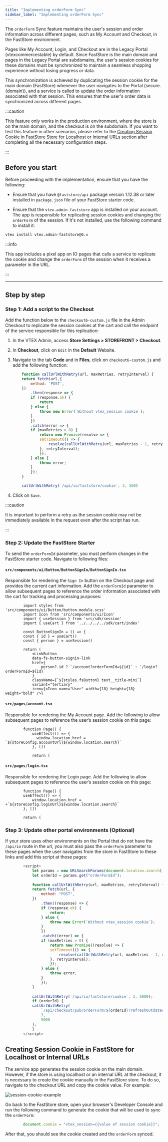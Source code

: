 ```yaml
---
title: "Implementing orderForm Sync"
sidebar_label: "Implementing orderForm Sync"
---
```


The `orderForm` Sync feature maintains the user's session and order information across different pages, such as My Account and Checkout, in the FastStore environment. 

Pages like My Account, Login, and Checkout are in the Legacy Portal (vtexcommercestable) by default. Since FastStore is the main domain and pages in the Legacy Portal are subdomains, the user's session cookies for these domains must be synchronized to maintain a seamless shopping experience without losing progress or data.

This synchronization is achieved by duplicating the session cookie for the main domain (FastStore) whenever the user navigates to the Portal (secure.{domain}), and a service is called to update the order information associated with that session. This ensures that the user's order data is synchronized across different pages.

:::caution 

This feature only works in the production environment, where the store is on the main domain, and the checkout is on the subdomain. If you want to test this feature in other scenarios, please refer to the [Creating Session Cookie in FastStore Store for Localhost or Internal URLs](#creating-session-cookie-in-faststore-store-for-localhost-or-internal-urls) section after completing all the necessary configuration steps.

:::

## Before you start

Before proceeding with the implementation, ensure that you have the following:

- Ensure that you have `@faststore/api`  package version 1.12.38 or later installed in `package.json` file of your FastStore starter code.

- Ensure that the `vtex.admin-faststore` app is installed on your account. The app is responsible for replicating session cookies and changing the `orderForm` of the session. If it's not installed, use the following command to install it:
```bash
vtex install vtex.admin-faststore@0.x

```
:::info

This app includes a pixel app on IO pages that calls a service to replicate the cookie and change the `orderForm` of the session when it receives a parameter in the URL.

:::

---

## Step by step

### Step 1: Add a script to the Checkout

Add the function below to the `checkout6-custom.js` file in the Admin Checkout to replicate the session cookies at the cart and call the endpoint of the service responsible for this replication:

1. In the VTEX Admin, access **Store Settings > STOREFRONT > Checkout**.
2. In **Checkout**, click on `Edit` in the **Default** Website.
3. Navigate to the tab **Code** and in **Files**, click on `checkout6-custom.js` and add the following function:

    ```js
        function callUrlWithRetry(url, maxRetries, retryInterval) {
        return fetch(url,{
            method: 'POST',
        })
            .then(response => {
            if (response.ok) {
                return 
            } else {
                throw new Error(`Without vtex_session cookie`);
            }
            })
            .catch(error => {
            if (maxRetries > 0) {
                return new Promise(resolve => {
                setTimeout(() => {
                    resolve(callUrlWithRetry(url, maxRetries - 1, retryInterval));
                }, retryInterval);
                });
            } else {
                throw error;
            }
            });
        }

        callUrlWithRetry(`/api/io/faststore/cookie`, 3, 500)
    ```
4. Click on `Save`.

:::caution 

It is important to perform a retry as the session cookie may not be immediately available in the request even after the script has run.

:::

### Step 2: Update the FastStore Starter
To send the `orderFormId` parameter, you must perform changes in the FastStore starter code. Navigate to following files:

#### `src/components/ui/Button/ButtonSignIn/ButtonSignIn.tsx`

Responsible for rendering the `Sign In` button on the Checkout page and provides the current cart information. Add the `orderFormId` parameter to allow subsequent pages to reference the order information associated with the cart for tracking and processing purposes:

```tsx
        import styles from 'src/components/ui/Button/button.module.scss'
        import Icon from 'src/components/ui/Icon'
        import { useSession } from 'src/sdk/session'
        import { useCart } from '../../../../sdk/cart/index'

        const ButtonSignIn = () => {
        const { id } = useCart()
        const { person } = useSession()

        return (
            <LinkButton
            data-fs-button-signin-link
            href={
                person?.id ? `/account?orderFormId=${id}` : `/login?orderFormId=${id}`
            }
            className={`${styles.fsButton} text__title-mini`}
            variant="tertiary"
            icon={<Icon name="User" width={18} height={18} weight="bold" />}
```
#### `src/pages/account.tsx` 
Responsible for rendering the My Account page. Add the following to allow subsequent pages to reference the user’s session cookie on this page:

```tsx
        function Page() {
            useEffect(() => {
              window.location.href = `${storeConfig.accountUrl}${window.location.search}`
            }, [])

            return (
```

#### `src/pages/login.tsx` 
Responsible for rendering the Login page. Add the following to allow subsequent pages to reference the user’s session cookie on this page:

```tsx
        function Page() {
        useEffect(() => {
            window.location.href = +`${storeConfig.loginUrl}${window.location.search}`
        }, [])

        return (
```
### Step 3: Update other portal environments (Optional)
If your store uses other environments on the Portal that do not have the `/api/io` route in the url, you must also pass the `orderForm` parameter to these pages when the user navigates from the store in FastStore to these links and add this script at those pages:

```js
        <script>
            let params = new URLSearchParams(document.location.search);
            let orderId = params.get("orderFormId");
        
            function callUrlWithRetry(url, maxRetries, retryInterval) {
            return fetch(url, {
                method: "POST",
            })
                .then((response) => {
                if (response.ok) {
                    return;
                } else {
                    throw new Error(`Without vtex_session cookie`);
                }
                })
                .catch((error) => {
                if (maxRetries > 0) {
                    return new Promise((resolve) => {
                    setTimeout(() => {
                        resolve(callUrlWithRetry(url, maxRetries - 1, retryInterval));
                    }, retryInterval);
                    });
                } else {
                    throw error;
                }
                });
            }
        
            callUrlWithRetry(`/api/io/faststore/cookie`, 3, 5000);
            if (orderId) {
            callUrlWithRetry(
                `/api/checkout/pub/orderForm/${orderId}?refreshOutdatedData=true`,
                3,
                5000
            );
            }
        </script>
```
## Creating Session Cookie in FastStore for Localhost or Internal URLs
The service app generates the session cookie on the main domain. However, if the store is using localhost or an internal URL at the checkout, it is necessary to create the cookie manually in the FastStore store. To do so, navigate to the checkout URL and copy the cookie value. For example:

![session-cookie-example](https://user-images.githubusercontent.com/67270558/232832503-e1426219-caa2-487d-a220-1c26a8226bbf.png)

Go back to the FastStore store, open your browser's Developer Console and run the following command to generate the cookie that will be used to sync the `orderForm`:

```javascript
        document.cookie = "vtex_session={{value of session cookie}}";
```
After that, you should see the cookie created and the `orderForm` synced.

